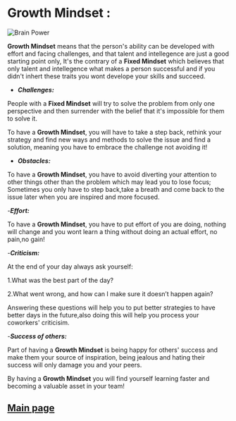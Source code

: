 # Growth Mindset : 
![Brain Power](https://pbs.twimg.com/profile_images/946839011577954304/QBkPvu2E.jpg "Brain Power!")

**Growth Mindset** means that the person's ability can be developed with effort and facing challenges, and that talent and intellegence are just a good starting point only, It's the contrary of a **Fixed Mindset** which believes that only talent and intellegence what makes a person successful and if you didn't inhert these traits you wont develope your skills and succeed. 

- ***Challenges:***
 
 People with a **Fixed Mindset** will try to solve the problem from only one perspective and then surrender with the belief that it's impossible for them to solve it.

To have a **Growth Mindset**, you will have to take a step back, rethink your strategy and find new ways and methods to solve the issue and find a solution, meaning you have to embrace the challenge not avoiding it!

- ***Obstacles:***

To have a **Growth Mindset**, you have to avoid diverting your attention to other things other than the problem which may lead you to lose focus; Sometimes you only have to step back,take a breath and come back to the issue later when you are inspired and more focused.

-***Effort:***

To have a **Growth Mindset**, you have to put effort of you are doing, nothing will change and you wont learn a thing without doing an actual effort, no pain,no gain!

-***Criticism:***

At the end of your day always ask yourself:

1.What was the best part of the day?

2.What went wrong, and how can I make sure it doesn’t happen again?

Answering these questions will help you to put better strategies to have better days in the future,also doing this will help you process your coworkers' criticisim.

-***Success of others:***

Part of having a **Growth Mindset** is being happy for others' success and make them your source of inspiration, being jealous and hating their success will only damage you and your peers.

 By having a **Growth Mindset** you will find yourself learning faster and becoming a valuable asset in your team!
 


## [Main page](https://amjadmesmar.github.io/reading-notes/)